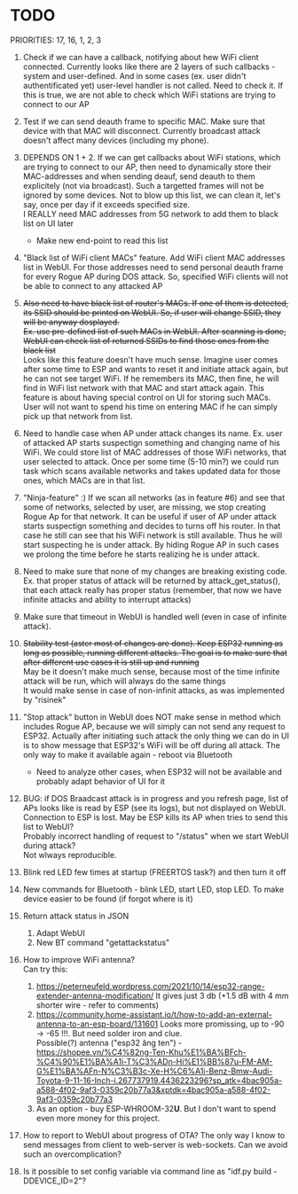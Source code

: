 # TODO

PRIORITIES: 17, 16, 1, 2, 3

1. Check if we can have a callback, notifying about hew WiFi client connected. Currently looks like there are 2 layers of such callbacks - system and user-defined. And in some cases (ex. user didn't authentificated yet) user-level handler is not called. Need to check it. If this is true, we are not able to check which WiFi stations are trying to connect to our AP

2. Test if we can send deauth frame to specific MAC. Make sure that device with that MAC will disconnect. Currently broadcast attack doesn't affect many devices (including my phone).

3. DEPENDS ON 1 + 2. If we can get callbacks about WiFi stations, which are trying to connect to our AP, then need to dynamically store their MAC-addresses and when sending deauf, send deauth to them explicitely (not via broadcast). Such a targetted frames will not be ignored by some devices. Not to blow up this list, we can clean it, let's say, once per day if it exceeds specified size.<br>
I REALLY need MAC addresses from 5G network to add them to black list on UI later
    * Make new end-point to read this list

4. "Black list of WiFi client MACs" feature. Add WiFi client MAC addresses list in WebUI. For those addresses need to send personal deauth frame for every Rogue AP during DOS attack. So, specified WiFi clients will not be able to connect to any attacked AP

5. ~~Also need to have black list of router's MACs. If one of them is detected, its SSID should be printed on WebUI. So, if user will change SSID, they will be anyway dosplayed.<br>
Ex. use pre-defined list of such MACs in WebUI. After scanning is done, WebUI can check list of returned SSIDs to find those ones from the black list~~<br>
Looks like this feature doesn't have much sense. Imagine user comes after some time to ESP and wants to reset it and initiate attack again, but he can not see target WiFi. If he remembers its MAC, then fine, he will find in WiFi list network with that MAC and start attack again. This feature is about having special control on UI for storing such MACs. User will not want to spend his time on entering MAC if he can simply pick up that network from list.

6. Need to handle case when AP under attack changes its name. Ex. user of attacked AP starts suspectign something and changing name of his WiFi. We could store list of MAC addresses of those WiFi networks, that user selected to attack. Once per some time (5-10 min?) we could run task which scans available networks and takes updated data for those ones, which MACs are in that list.

7. "Ninja-feature" :) If we scan all networks (as in feature #6) and see that some of networks, selected by user, are missing, we stop creating Rogue Ap for that network. It can be useful if user of AP under attack starts suspectign something and decides to turns off his router. In that case he still can see that his WiFi network is still available. Thus he will start suspecting he is under attack. By hiding Rogue AP in such cases we prolong the time before he starts realizing he is under attack.

8. Need to make sure that none of my changes are breaking existing code. Ex. that proper status of attack will be returned by attack_get_status(), that each attack really has proper status (remember, that now we have infinite attacks and ability to interrupt attacks)

9. Make sure that timeout in WebUI is handled well (even in case of infinite attack).

10. ~~Stability test (aster most of changes are done). Keep ESP32 running as long as possible, running different attacks. The goal is to make sure that after different use cases it is still up and running<br>~~
May be it doesn't make much sense, because most of the time infinite attack will be run, which will always do the same things<br>
It would make sense in case of non-infinit attacks, as was implemented by "risinek"

11. "Stop attack" button in WebUI does NOT make sense in method which includes Rogue AP, because we will simply can not send any request to ESP32. Actually after initiating such attack the only thing we can do in UI is to show message that ESP32's WiFi will be off during all attack. The only way to make it available again - reboot via Bluetooth
    * Need to analyze other cases, when ESP32 will not be available and probably adapt behavior of UI for it

12. BUG: if DOS Braadcast attack is in progress and you refresh page, list of APs looks like is read by ESP (see its logs), but not displayed on WebUI. Connection to ESP is lost. May be ESP kills its AP when tries to send this list to WebUI?<br>
Probably incorrect handling of request to "/status" when we start WebUI during attack?<br>
Not wlways reproducible.

13. Blink red LED few times at startup (FREERTOS task?) and then turn it off

14. New commands for Bluetooth - blink LED, start LED, stop LED. To make device easier to be found (if forgot where is it)

15. Return attack status in JSON
    1. Adapt WebUI
    2. New BT command "getattackstatus"

16. How to improve WiFi antenna?<br>
    Can try this:
    1. https://peterneufeld.wordpress.com/2021/10/14/esp32-range-extender-antenna-modification/ It gives just 3 db (+1.5 dB with 4 mm shorter wire - refer to comments)
    2. https://community.home-assistant.io/t/how-to-add-an-external-antenna-to-an-esp-board/131601 Looks more promissing, up to -90 -> -65 !!!. But need solder iron and clue.<br>
    Possible(?) antenna ("esp32 ăng ten") - https://shopee.vn/%C4%82ng-Ten-Khu%E1%BA%BFch-%C4%90%E1%BA%A1i-T%C3%ADn-Hi%E1%BB%87u-FM-AM-G%E1%BA%AFn-N%C3%B3c-Xe-H%C6%A1i-Benz-Bmw-Audi-Toyota-9-11-16-Inch-i.267737919.4436223296?sp_atk=4bac905a-a588-4f02-9af3-0359c20b77a3&xptdk=4bac905a-a588-4f02-9af3-0359c20b77a3
    3. As an option - buy ESP-WHROOM-32**U**. But I don't want to spend even more money for this project.

18. How to report to WebUI about progress of OTA? The only way I know to send messages from client to web-server is web-sockets. Can we avoid such an overcomplication?

19. Is it possible to set config variable via command line as "idf.py build -DDEVICE_ID=2"?

